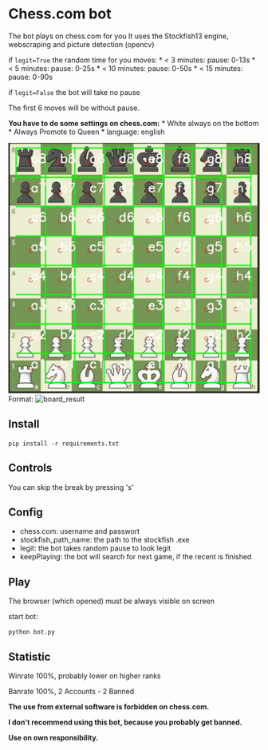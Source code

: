 # Chess.com bot

The bot plays on chess.com for you
It uses the Stockfish13 engine, webscraping and picture detection (opencv)

if ```legit=True``` the random time for you moves:
    * < 3 minutes: pause: 0-13s
    * < 5 minutes: pause: 0-25s
    * < 10 minutes: pause: 0-50s
    * < 15 minutes: pause: 0-90s

if ```legit=False``` the bot will take no pause

The first 6 moves will be without pause.

**You have to do some settings on chess.com:**
    * White always on the bottom
    * Always Promote to Queen
    * language: english

![Board result](/coordinates_detection.PNG)
Format: ![board_result](url)


## Install

```
pip install -r requirements.txt
```

## Controls

You can skip the break by pressing 's'


## Config

* chess.com: username and passwort
* stockfish_path_name: the path to the stockfish .exe
* legit: the bot takes random pause to look legit
* keepPlaying: the bot will search for next game, if the recent is finished

## Play

The browser (which opened) must be always visible on screen

start bot:
```
python bot.py
```
## Statistic

Winrate 100%, probably lower on higher ranks

Banrate 100%, 2 Accounts - 2 Banned

**The use from external software is forbidden on chess.com.**

**I don't recommend using this bot, because you probably get banned.**

**Use on own responsibility.**
